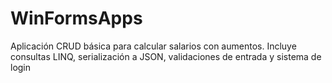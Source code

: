 # WinFormsApps
Aplicación CRUD básica para calcular salarios con aumentos. Incluye consultas LINQ, serialización a JSON, validaciones de entrada y sistema de login
